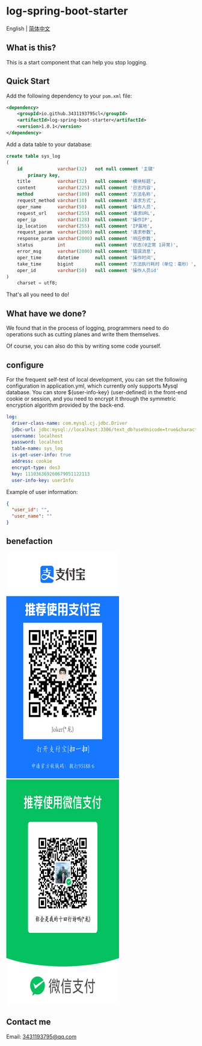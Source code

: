 # log-spring-boot-starter

English | [简体中文](./README_zh-CN.md)

## What is this?

This is a start component that can help you stop logging.

## Quick Start

Add the following dependency to your `pom.xml` file:

```xml
<dependency>
    <groupId>io.github.3431193795cl</groupId>
    <artifactId>log-spring-boot-starter</artifactId>
    <version>1.0.1</version>
</dependency>
```
Add a data table to your database:
```sql
create table sys_log
(
    id             varchar(32)   not null comment '主键'
        primary key,
    title          varchar(32)   null comment '模块标题',
    content        varchar(225)  null comment '日志内容',
    method         varchar(100)  null comment '方法名称',
    request_method varchar(10)   null comment '请求方式',
    oper_name      varchar(50)   null comment '操作人员',
    request_url    varchar(255)  null comment '请求URL',
    oper_ip        varchar(128)  null comment '操作IP',
    ip_location    varchar(255)  null comment 'IP属地',
    request_param  varchar(2000) null comment '请求参数',
    response_param varchar(2000) null comment '响应参数',
    status         int           null comment '状态(0正常 1异常)',
    error_msg      varchar(2000) null comment '错误消息',
    oper_time      datetime      null comment '操作时间',
    take_time      bigint        null comment '方法执行耗时（单位：毫秒）',
    oper_id        varchar(50)   null comment '操作人员id'
)
    charset = utf8;
```

That's all you need to do!

## What have we done?

We found that in the process of logging, programmers need to do operations such as cutting planes and write them themselves.

Of course, you can also do this by writing some code yourself.

## configure

For the frequent self-test of local development, you can set the following configuration in application.yml, which currently only supports Mysql database. You can store ${user-info-key} (user-defined) in the front-end cookie or session, and you need to encrypt it through the symmetric encryption algorithm provided by the back-end.
```yaml
log:
  driver-class-name: com.mysql.cj.jdbc.Driver
  jdbc-url: jdbc:mysql://localhost:3306/text_db?useUnicode=true&characterEncoding=utf-8&useSSL=false&serverTimezone=Asia/Shanghai
  username: localhost
  password: localhost
  table-name: sys_log
  is-get-user-info: true
  address: cookie
  encrypt-type: des3
  key: 111036369260679051122113
  user-info-key: userInfo
```
Example of user information:
```json
{
  "user_id": "",
  "user_name": ""
}
```

## benefaction
<img height="600px" src="static_file/alibaba.jpg" width="300px"/>

<img height="600px" src="static_file/wechat.jpg" width="300px"/>

## Contact me
Email: 3431193795@qq.com